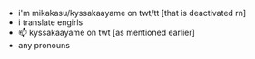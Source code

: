 - i'm mikakasu/kyssakaayame on twt/tt [that is deactivated rn]
- i translate engirls
- 📫 kyssakaayame on twt [as mentioned earlier]
- any pronouns


<!---
mikakasu/mikakasu is a ✨ special ✨ repository because its `README.md` (this file) appears on your GitHub profile.
You can click the Preview link to take a look at your changes.
--->
